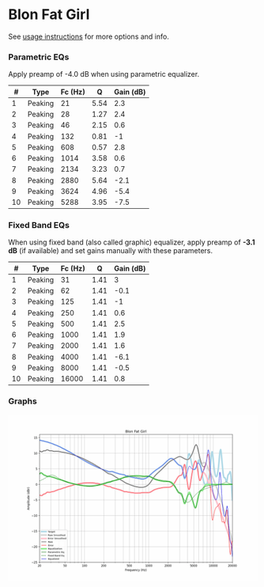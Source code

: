 # Blon Fat Girl
See [usage instructions](https://github.com/jaakkopasanen/AutoEq#usage) for more options and info.

### Parametric EQs
Apply preamp of -4.0 dB when using parametric equalizer.

|   # | Type    |   Fc (Hz) |    Q |   Gain (dB) |
|-----|---------|-----------|------|-------------|
|   1 | Peaking |        21 | 5.54 |         2.3 |
|   2 | Peaking |        28 | 1.27 |         2.4 |
|   3 | Peaking |        46 | 2.15 |         0.6 |
|   4 | Peaking |       132 | 0.81 |        -1   |
|   5 | Peaking |       608 | 0.57 |         2.8 |
|   6 | Peaking |      1014 | 3.58 |         0.6 |
|   7 | Peaking |      2134 | 3.23 |         0.7 |
|   8 | Peaking |      2880 | 5.64 |        -2.1 |
|   9 | Peaking |      3624 | 4.96 |        -5.4 |
|  10 | Peaking |      5288 | 3.95 |        -7.5 |

### Fixed Band EQs
When using fixed band (also called graphic) equalizer, apply preamp of **-3.1 dB** (if available) and set gains manually with these parameters.

|   # | Type    |   Fc (Hz) |    Q |   Gain (dB) |
|-----|---------|-----------|------|-------------|
|   1 | Peaking |        31 | 1.41 |         3   |
|   2 | Peaking |        62 | 1.41 |        -0.1 |
|   3 | Peaking |       125 | 1.41 |        -1   |
|   4 | Peaking |       250 | 1.41 |         0.6 |
|   5 | Peaking |       500 | 1.41 |         2.5 |
|   6 | Peaking |      1000 | 1.41 |         1.9 |
|   7 | Peaking |      2000 | 1.41 |         1.6 |
|   8 | Peaking |      4000 | 1.41 |        -6.1 |
|   9 | Peaking |      8000 | 1.41 |        -0.5 |
|  10 | Peaking |     16000 | 1.41 |         0.8 |

### Graphs
![](./Blon%20Fat%20Girl.png)
